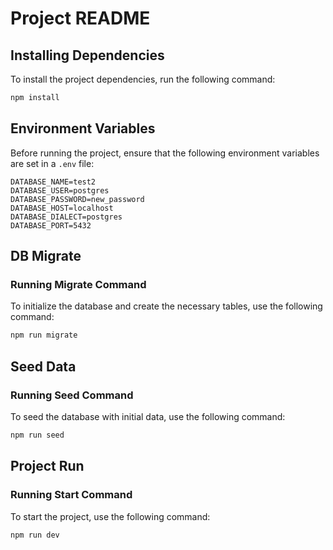 # Project README

## Installing Dependencies

To install the project dependencies, run the following command:

```bash
npm install
```

## Environment Variables

Before running the project, ensure that the following environment variables are set in a `.env` file:

```plaintext
DATABASE_NAME=test2
DATABASE_USER=postgres
DATABASE_PASSWORD=new_password
DATABASE_HOST=localhost
DATABASE_DIALECT=postgres
DATABASE_PORT=5432
```

## DB Migrate

### Running Migrate Command

To initialize the database and create the necessary tables, use the following command:

```bash
npm run migrate
```

## Seed Data

### Running Seed Command

To seed the database with initial data, use the following command:

```bash
npm run seed
```

## Project Run

### Running Start Command

To start the project, use the following command:

```bash
npm run dev
```
